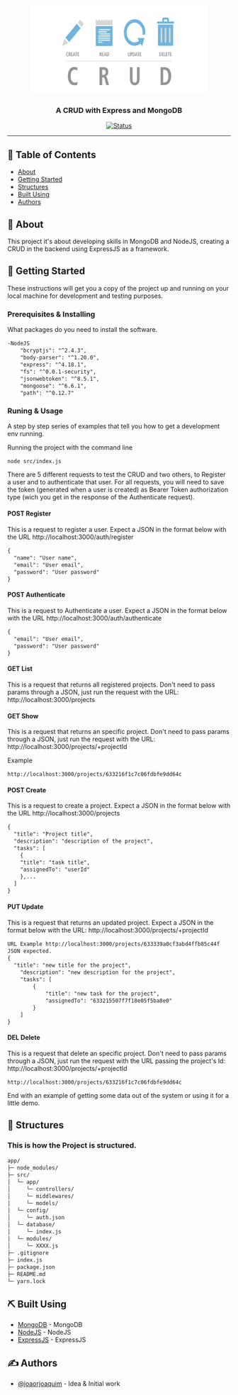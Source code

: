 <p align="center">
  <a href="" rel="noopener">
 <img width=400px height=200px src="crud_logo.png" alt="Project logo"></a>
</p>

<h3 align="center">A CRUD with Express and MongoDB</h3>

<div align="center">

[![Status](https://img.shields.io/badge/status-active-success.svg)]()

</div>

---

## 📝 Table of Contents

- [About](#about)
- [Getting Started](#getting_started)
- [Structures](#structures)
- [Built Using](#built_using)
- [Authors](#authors)

## 🧐 About <a name = "about"></a>

This project it's about developing skills in MongoDB and NodeJS, creating a CRUD in the backend using ExpressJS as a framework.

## 🏁 Getting Started <a name = "getting_started"></a>

These instructions will get you a copy of the project up and running on your local machine for development and testing purposes.

### Prerequisites & Installing

What packages do you need to install the software.

```
-NodeJS    
    "bcryptjs": "^2.4.3",
    "body-parser": "^1.20.0",
    "express": "^4.18.1",
    "fs": "^0.0.1-security",
    "jsonwebtoken": "^8.5.1",
    "mongoose": "^6.6.1",
    "path": "^0.12.7"
```

### Runing & Usage

A step by step series of examples that tell you how to get a development env running.

Running the project with the command line

```
node src/index.js
```

There are 5 different requests to test the CRUD and two others, to Register a user and to authenticate that user.
For all requests, you will need to save the token (generated when a user is created) as Bearer Token authorization type (wich you get in the response of the Authenticate request).

#### POST Register
This is a request to register a user. Expect a JSON in the format below with the URL http://localhost:3000/auth/register 
```
{
  "name": "User name",
  "email": "User email",
  "password": "User password"
}
```
#### POST Authenticate
This is a request to Authenticate a user. Expect a JSON in the format below with the URL http://localhost:3000/auth/authenticate
```
{
  "email": "User email",
  "password": "User password"
}
```

#### GET List
This is a request that returns all registered projects. Don't need to pass params through a JSON, just run the request with the URL: http://localhost:3000/projects

#### GET Show
This is a request that returns an specific project. Don't need to pass params through a JSON, just run the request with the URL: http://localhost:3000/projects/+projectId

Example
```
http://localhost:3000/projects/633216f1c7c06fdbfe9dd64c
```
#### POST Create
This is a request to create a project. Expect a JSON in the format below with the URL http://localhost:3000/projects
```
{
  "title": "Project title",
  "description": "description of the project",
  "tasks": [
    {
    "title": "task title",
    "assignedTo": "userId"
    },...
  ]
}
```
#### PUT Update
This is a request that returns an updated project. Expect a JSON in the format below with the URL: http://localhost:3000/projects/+projectId
```
URL Example http://localhost:3000/projects/633339a0cf3abd4ffb85c44f
JSON expected.
{
  "title": "new title for the project",
    "description": "new description for the project",
    "tasks": [
        {
            "title": "new task for the project",
            "assignedTo": "633215507f7f18e05f5ba8e0"
        }
    ]
}
```
#### DEL Delete
This is a request that delete an specific project. Don't need to pass params through a JSON, just run the request with the URL passing the project's Id: http://localhost:3000/projects/+projectId
```
http://localhost:3000/projects/633216f1c7c06fdbfe9dd64c
```

End with an example of getting some data out of the system or using it for a little demo.


## 📁 Structures <a name="structures"></a>

### This is how the Project is structured.

```
app/
├─ node_modules/
├─ src/
│  └─ app/
│     └─ controllers/
│     └─ middlewares/
│     └─ models/
│  └─ config/
│     └─ auth.json
│  └─ database/
│     └─ index.js
│  └─ modules/
│     └─ XXXX.js
├─ .gitignore
├─ index.js
├─ package.json
├─ README.md
└─ yarn.lock
```

## ⛏️ Built Using <a name = "built_using"></a>

- [MongoDB](https://www.mongodb.com/) - MongoDB
- [NodeJS](https://nodejs.org/en/) - NodeJS
- [ExpressJS](https://expressjs.com/) - ExpressJS


## ✍️ Authors <a name = "authors"></a>

- [@joaorjoaquim](https://github.com/joaorjoaquim) - Idea & Initial work
